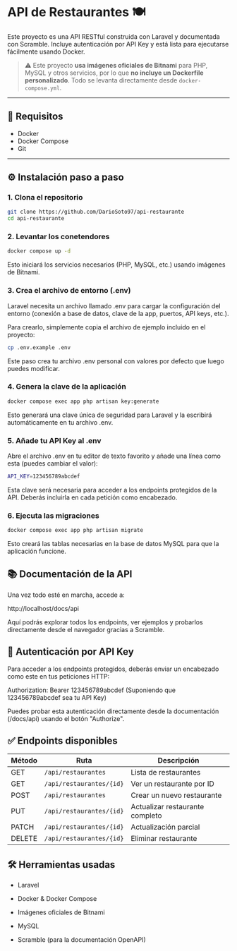 # API de Restaurantes 🍽️

Este proyecto es una API RESTful construida con Laravel y documentada con Scramble. Incluye autenticación por API Key y está lista para ejecutarse fácilmente usando Docker.

> ⚠️ Este proyecto **usa imágenes oficiales de Bitnami** para PHP, MySQL y otros servicios, por lo que **no incluye un Dockerfile personalizado**. Todo se levanta directamente desde `docker-compose.yml`.

---

## 🚀 Requisitos

- Docker
- Docker Compose
- Git

---

## ⚙️ Instalación paso a paso

### 1. Clona el repositorio

```bash
git clone https://github.com/DarioSoto97/api-restaurante
cd api-restaurante
```

### 2. Levantar los conetendores

```bash
docker compose up -d
```
Esto iniciará los servicios necesarios (PHP, MySQL, etc.) usando imágenes de Bitnami.

### 3. Crea el archivo de entorno (.env)

Laravel necesita un archivo llamado .env para cargar la configuración del entorno (conexión a base de datos, clave de la app, puertos, API keys, etc.).

Para crearlo, simplemente copia el archivo de ejemplo incluido en el proyecto:
```bash
cp .env.example .env
```
Este paso crea tu archivo .env personal con valores por defecto que luego puedes modificar.

### 4. Genera la clave de la aplicación
```bash
docker compose exec app php artisan key:generate
```
Esto generará una clave única de seguridad para Laravel y la escribirá automáticamente en tu archivo .env.

### 5. Añade tu API Key al .env

Abre el archivo .env en tu editor de texto favorito y añade una línea como esta (puedes cambiar el valor):
```bash
API_KEY=123456789abcdef
```
  Esta clave será necesaria para acceder a los endpoints protegidos de la API. Deberás incluirla en cada petición como encabezado.

### 6. Ejecuta las migraciones
```bash
docker compose exec app php artisan migrate
```
Esto creará las tablas necesarias en la base de datos MySQL para que la aplicación funcione.

## 📚 Documentación de la API

Una vez todo esté en marcha, accede a:

http://localhost/docs/api

Aquí podrás explorar todos los endpoints, ver ejemplos y probarlos directamente desde el navegador gracias a Scramble.
## 🔐 Autenticación por API Key

Para acceder a los endpoints protegidos, deberás enviar un encabezado como este en tus peticiones HTTP:

Authorization: Bearer 123456789abcdef (Suponiendo que 123456789abcdef sea tu API Key)

Puedes probar esta autenticación directamente desde la documentación (/docs/api) usando el botón "Authorize".

## ✅ Endpoints disponibles

| Método  | Ruta                          | Descripción                   |
|---------|-------------------------------|-------------------------------|
| GET     | `/api/restaurantes`          | Lista de restaurantes         |
| GET     | `/api/restaurantes/{id}`     | Ver un restaurante por ID     |
| POST    | `/api/restaurantes`          | Crear un nuevo restaurante    |
| PUT     | `/api/restaurantes/{id}`     | Actualizar restaurante completo |
| PATCH   | `/api/restaurantes/{id}`     | Actualización parcial         |
| DELETE  | `/api/restaurantes/{id}`     | Eliminar restaurante          |


## 🛠️ Herramientas usadas

- Laravel

- Docker & Docker Compose

- Imágenes oficiales de Bitnami

- MySQL

- Scramble (para la documentación OpenAPI)



